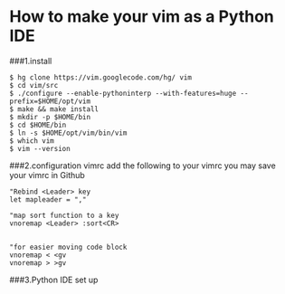 How to make your vim as a Python IDE
================
###1.install

    $ hg clone https://vim.googlecode.com/hg/ vim
    $ cd vim/src
    $ ./configure --enable-pythoninterp --with-features=huge --prefix=$HOME/opt/vim
    $ make && make install
    $ mkdir -p $HOME/bin
    $ cd $HOME/bin
    $ ln -s $HOME/opt/vim/bin/vim
    $ which vim
    $ vim --version

###2.configuration vimrc
add the following to your vimrc
you may save your vimrc in Github

    "Rebind <Leader> key
    let mapleader = ","
    
    "map sort function to a key
    vnoremap <Leader> :sort<CR>
    
    
    "for easier moving code block
    vnoremap < <gv
    vnoremap > >gv

###3.Python IDE set up

